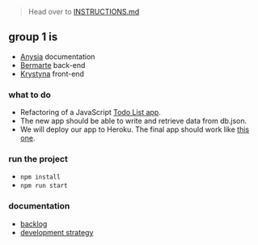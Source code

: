 > Head over to [INSTRUCTIONS.md](./INSTRUCTIONS.md)

## group 1 is

- [Anysia](https://github.com/AnisyaPurnama) documentation
- [Bermarte](https://github.com/bermarte) back-end
- [Krystyna](https://github.com/KrystynaMil) front-end

### what to do
- Refactoring of a JavaScript [Todo List app](https://github.com/KrystynaMil/encapsulation-list-prototype/).
- The new app should be able to write and retrieve data from db.json.
- We will deploy our app to Heroku. The final app should work like [this one](https://krystynamil.github.io/encapsulation-list-prototype/public/index.html).
### run the project
- `npm install`
- `npm run start`
### documentation
- [backlog](https://github.com/AnisyaPurnama/todolist-manager-group1/blob/main/planning/backlog.md)
- [development strategy](https://github.com/AnisyaPurnama/todolist-manager-group1/blob/main/planning/development-strategy.md)
